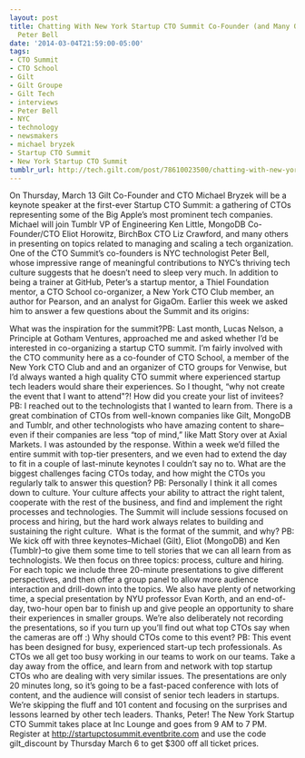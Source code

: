 ```yaml
---
layout: post
title: Chatting With New York Startup CTO Summit Co-Founder (and Many Other Things!)
  Peter Bell
date: '2014-03-04T21:59:00-05:00'
tags:
- CTO Summit
- CTO School
- Gilt
- Gilt Groupe
- Gilt Tech
- interviews
- Peter Bell
- NYC
- technology
- newsmakers
- michael bryzek
- Startup CTO Summit
- New York Startup CTO Summit
tumblr_url: http://tech.gilt.com/post/78610023500/chatting-with-new-york-startup-cto-summit
---
```

On Thursday, March 13 Gilt Co-Founder and CTO Michael Bryzek will be a keynote speaker at the first-ever Startup CTO Summit: a gathering of CTOs representing some of the Big Apple’s most prominent tech companies. Michael will join Tumblr VP of Engineering Ken Little, MongoDB Co-Founder/CTO Eliot Horowitz, BirchBox CTO Liz Crawford, and many others in presenting on topics related to managing and scaling a tech organization.
One of the CTO Summit’s co-founders is NYC technologist Peter Bell, whose impressive range of meaningful contributions to NYC’s thriving tech culture suggests that he doesn’t need to sleep very much. In addition to being a trainer at GitHub, Peter’s a startup mentor, a Thiel Foundation mentor, a CTO School co-organizer, a New York CTO Club member, an author for Pearson, and an analyst for GigaOm. Earlier this week we asked him to answer a few questions about the Summit and its origins:

What was the inspiration for the summit?PB: Last month, Lucas Nelson, a Principle at Gotham Ventures, approached me and asked whether I’d be interested in co-organizing a startup CTO summit. I’m fairly involved with the CTO community here as a co-founder of CTO School, a member of the New York CTO Club and and an organizer of CTO groups for Venwise, but I’d always wanted a high quality CTO summit where experienced startup tech leaders would share their experiences. So I thought, “why not create the event that I want to attend"?!
How did you create your list of invitees?PB: I reached out to the technologists that I wanted to learn from. There is a great combination of CTOs from well-known companies like Gilt, MongoDB and Tumblr, and other technologists who have amazing content to share–even if their companies are less “top of mind,” like Matt Story over at Axial Markets. I was astounded by the response. Within a week we’d filled the entire summit with top-tier presenters, and we even had to extend the day to fit in a couple of last-minute keynotes I couldn’t say no to.
What are the biggest challenges facing CTOs today, and how might the CTOs you regularly talk to answer this question? PB: Personally I think it all comes down to culture. Your culture affects your ability to attract the right talent, cooperate with the rest of the business, and find and implement the right processes and technologies. The Summit will include sessions focused on process and hiring, but the hard work always relates to building and sustaining the right culture. 
What is the format of the summit, and why? PB: We kick off with three keynotes–Michael (Gilt), Eliot (MongoDB) and Ken (Tumblr)–to give them some time to tell stories that we can all learn from as technologists. We then focus on three topics: process, culture and hiring. For each topic we include three 20-minute presentations to give different perspectives, and then offer a group panel to allow more audience interaction and drill-down into the topics. We also have plenty of networking time, a special presentation by NYU professor Evan Korth, and an end-of-day, two-hour open bar to finish up and give people an opportunity to share their experiences in smaller groups. We’re also deliberately not recording the presentations, so if you turn up you’ll find out what top CTOs say when the cameras are off :)
Why should CTOs come to this event? PB: This event has been designed for busy, experienced start-up tech professionals. As CTOs we all get too busy working in our teams to work on our teams. Take a day away from the office, and learn from and network with top startup CTOs who are dealing with very similar issues. The presentations are only 20 minutes long, so it’s going to be a fast-paced conference with lots of content, and the audience will consist of senior tech leaders in startups. We’re skipping the fluff and 101 content and focusing on the surprises and lessons learned by other tech leaders.
Thanks, Peter!
The New York Startup CTO Summit takes place at Inc Lounge and goes from 9 AM to 7 PM. Register at http://startupctosummit.eventbrite.com and use the code gilt_discount by Thursday March 6 to get $300 off all ticket prices. 
